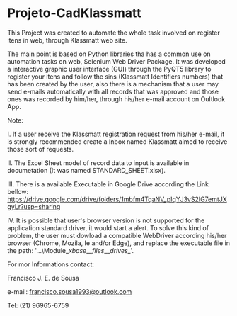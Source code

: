 # Projeto-CadKlassmatt
This Project was created to automate the whole task involved on register itens in web, through Klassmatt web site.

The main point is based on Python libraries tha has a common use on automation tasks on web, Selenium Web Driver Package. It was developed a interactive graphic user interface (GUI) through the PyQT5 library to register your itens and follow the sins (Klassmatt Identifiers numbers) that has been created by the user, also there is a mechanism that a user may send e-mails automatically with all records that was approved and those ones was recorded by him/her, through his/her e-mail account on Oultlook App.

Note:

I. If a user receive the Klassmatt registration request from his/her e-mail, it is strongly recommended create a Inbox named Klassmatt aimed to receive those sort of requests.

II. The Excel Sheet model of record data to input is available in documetation (It was named STANDARD_SHEET.xlsx).

III. There is a available Executable in Google Drive according the Link bellow:
              https://drive.google.com/drive/folders/1mbfm4TqaNV_pIqYJ3vS2IG7emtJXgyLr?usp=sharing

IV. It is possible that user's browser version is not supported for the application standard driver, it would start a alert. To solve this kind of problem, the user must dowload a compatible WebDriver according his/her browser (Chrome, Mozila, Ie and/or Edge), and replace the executable file in the path: '...\Module\__xbase__\__files__\__drives__'.

For mor Informations contact:

Francisco J. E. de Sousa

e-mail: francisco.sousa1993@outlook.com

Tel: (21) 96965-6759
